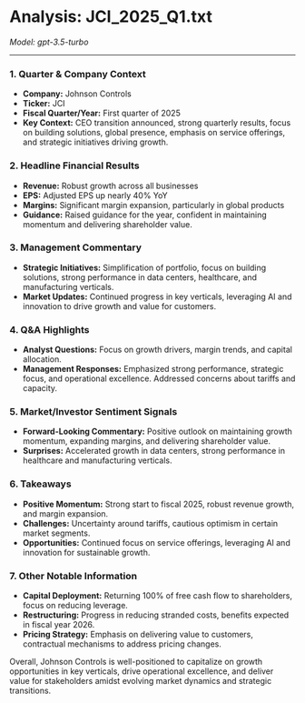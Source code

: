 # Analysis: JCI_2025_Q1.txt

*Model: gpt-3.5-turbo*

---

### 1. Quarter & Company Context
- **Company:** Johnson Controls
- **Ticker:** JCI
- **Fiscal Quarter/Year:** First quarter of 2025
- **Key Context:** CEO transition announced, strong quarterly results, focus on building solutions, global presence, emphasis on service offerings, and strategic initiatives driving growth.

### 2. Headline Financial Results
- **Revenue:** Robust growth across all businesses
- **EPS:** Adjusted EPS up nearly 40% YoY
- **Margins:** Significant margin expansion, particularly in global products
- **Guidance:** Raised guidance for the year, confident in maintaining momentum and delivering shareholder value.

### 3. Management Commentary
- **Strategic Initiatives:** Simplification of portfolio, focus on building solutions, strong performance in data centers, healthcare, and manufacturing verticals.
- **Market Updates:** Continued progress in key verticals, leveraging AI and innovation to drive growth and value for customers.

### 4. Q&A Highlights
- **Analyst Questions:** Focus on growth drivers, margin trends, and capital allocation.
- **Management Responses:** Emphasized strong performance, strategic focus, and operational excellence. Addressed concerns about tariffs and capacity.

### 5. Market/Investor Sentiment Signals
- **Forward-Looking Commentary:** Positive outlook on maintaining growth momentum, expanding margins, and delivering shareholder value.
- **Surprises:** Accelerated growth in data centers, strong performance in healthcare and manufacturing verticals.

### 6. Takeaways
- **Positive Momentum:** Strong start to fiscal 2025, robust revenue growth, and margin expansion.
- **Challenges:** Uncertainty around tariffs, cautious optimism in certain market segments.
- **Opportunities:** Continued focus on service offerings, leveraging AI and innovation for sustainable growth.

### 7. Other Notable Information
- **Capital Deployment:** Returning 100% of free cash flow to shareholders, focus on reducing leverage.
- **Restructuring:** Progress in reducing stranded costs, benefits expected in fiscal year 2026.
- **Pricing Strategy:** Emphasis on delivering value to customers, contractual mechanisms to address pricing changes.

Overall, Johnson Controls is well-positioned to capitalize on growth opportunities in key verticals, drive operational excellence, and deliver value for stakeholders amidst evolving market dynamics and strategic transitions.